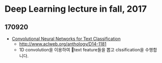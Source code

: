 # Deep Learning lecture in fall, 2017

## 170920
* [Convolutional Neural Networks for Text Classification](https://www.youtube.com/watch?v=bnmAsFBl4E4&feature=youtu.be#t=1h08m08s)
    - http://www.aclweb.org/anthology/D14-1181
    - 1D convolution을 이용하여 text feature들을 뽑고 clssification을 수행합니다.